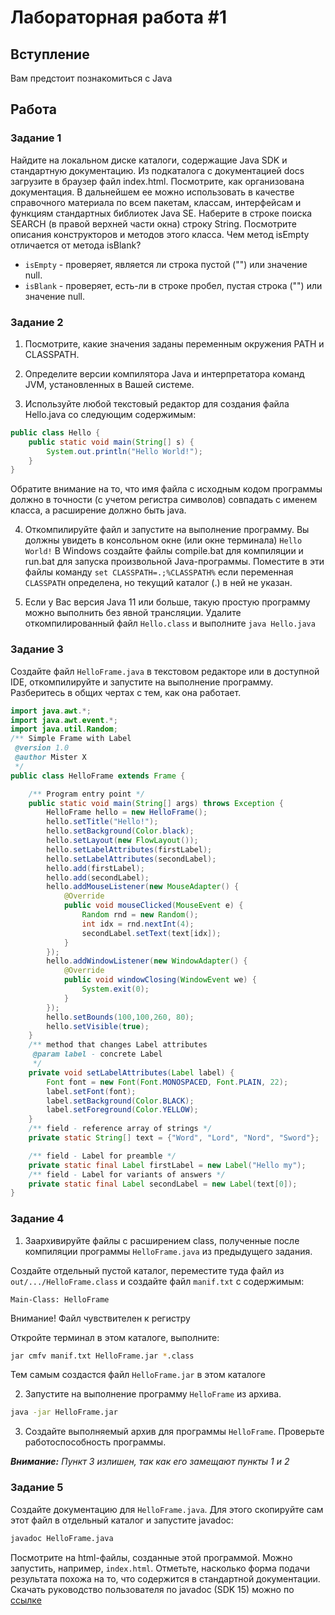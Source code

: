 # Лабораторная работа #1

## Вступление

Вам предстоит познакомиться с Java

## Работа

### Задание 1

Найдите на локальном диске каталоги, содержащие Java SDK и
стандартную документацию. Из подкаталога с документацией docs загрузите в
браузер файл index.html. Посмотрите, как организована документация. В
дальнейшем ее можно использовать в качестве справочного материала по всем
пакетам, классам, интерфейсам и функциям стандартных библиотек Java SE.
Наберите в строке поиска SEARCH (в правой верхней части окна) строку String.
Посмотрите описания конструкторов и методов этого класса. Чем метод isEmpty
отличается от метода isBlank? 

* `isEmpty` - проверяет, является ли строка пустой ("") или значение null.
* `isBlank` - проверяет, есть-ли в строке пробел, пустая строка ("") или значение null.

### Задание 2

1) Посмотрите, какие значения заданы переменным окружения PATH и
СLASSPATH.
2) Определите версии компилятора Java и интерпретатора команд JVM,
установленных в Вашей системе.

3) Используйте любой текстовый редактор для создания файла Hello.java со
следующим содержимым:
```Java
public class Hello {
    public static void main(String[] s) {
        System.out.println("Hello World!");
    }
}
```
Обратите внимание на то, что имя файла с исходным кодом программы должно
в точности (с учетом регистра символов) совпадать с именем класса, а
расширение должно быть java.

4) Откомпилируйте файл и запустите на выполнение программу. Вы должны
увидеть в консольном окне (или окне терминала)
`Hello World!`
В Windows создайте файлы compile.bat для компиляции и run.bat для запуска
произвольной Java-программы. Поместите в эти файлы команду `set
CLASSPATH=.;%CLASSPATH%` если переменная `CLASSPATH` определена, но
текущий каталог (.) в ней не указан.

5) Если у Вас версия Java 11 или больше, такую простую программу можно
выполнить без явной трансляции. Удалите откомпилированный файл `Hello.class`
и выполните
`java Hello.java`

### Задание 3

Создайте файл `HelloFrame.java` в текстовом редакторе или в
доступной IDE, откомпилируйте и запустите на выполнение программу.
Разберитесь в общих чертах с тем, как она работает.

```Java
import java.awt.*;
import java.awt.event.*;
import java.util.Random;
/** Simple Frame with Label
 @version 1.0
 @author Mister X
 */
public class HelloFrame extends Frame {

    /** Program entry point */
    public static void main(String[] args) throws Exception {
        HelloFrame hello = new HelloFrame();
        hello.setTitle("Hello!");
        hello.setBackground(Color.black);
        hello.setLayout(new FlowLayout());
        hello.setLabelAttributes(firstLabel);
        hello.setLabelAttributes(secondLabel);
        hello.add(firstLabel);
        hello.add(secondLabel);
        hello.addMouseListener(new MouseAdapter() {
            @Override
            public void mouseClicked(MouseEvent e) {
                Random rnd = new Random();
                int idx = rnd.nextInt(4);
                secondLabel.setText(text[idx]);
            }
        });
        hello.addWindowListener(new WindowAdapter() {
            @Override
            public void windowClosing(WindowEvent we) {
                System.exit(0);
            }
        });
        hello.setBounds(100,100,260, 80);
        hello.setVisible(true);
    }
    /** method that changes Label attributes
     @param label - concrete Label
     */
    private void setLabelAttributes(Label label) {
        Font font = new Font(Font.MONOSPACED, Font.PLAIN, 22);
        label.setFont(font);
        label.setBackground(Color.BLACK);
        label.setForeground(Color.YELLOW);
    }
    /** field - reference array of strings */
    private static String[] text = {"Word", "Lord", "Nord", "Sword"};

    /** field - Label for preamble */
    private static final Label firstLabel = new Label("Hello my");
    /** field - Label for variants of answers */
    private static final Label secondLabel = new Label(text[0]);
}
```

### Задание 4

1) Заархивируйте файлы с расширением class, полученные после
компиляции программы `HelloFrame.java` из предыдущего задания.

Создайте отдельный пустой каталог, переместите туда файл из
`out/.../HelloFrame.class` и создайте файл `manif.txt`
с содержимым:

```
Main-Class: HelloFrame

```
Внимание! Файл чувствителен к регистру

Откройте терминал в этом каталоге, выполните:
```bash
jar cmfv manif.txt HelloFrame.jar *.class
```
Тем самым создастся файл `HelloFrame.jar` в этом каталоге

2) Запустите на выполнение программу `HelloFrame` из архива.

```bash
java -jar HelloFrame.jar
```
3) Создайте выполняемый архив для программы `HelloFrame`. Проверьте
работоспособность программы.

***Внимание:** Пункт 3 излишен, так как его замещают пункты 1 и 2*

### Задание 5

Создайте документацию для `HelloFrame.java`. Для этого скопируйте
сам этот файл в отдельный каталог и запустите javadoc:
```bash
javadoc HelloFrame.java
```

Посмотрите на html-файлы, созданные этой программой. Можно запустить,
например, `index.html`. Отметьте, насколько форма подачи результата похожа на
то, что содержится в стандартной документации.
Скачать руководство пользователя по javadoc (SDK 15) можно по [ссылке](https://docs.oracle.com/en/java/javase/15/javadoc/javadoc-guide.pdf)


